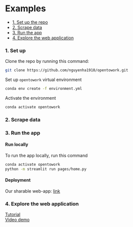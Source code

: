 # Examples

* [1. Set up the repo](#set-up)
* [2. Scrape data](#data-scraping)
* [3. Run the app](#run-app)
* [4. Explore the web application](#web-app)

<a id="set-up"></a>
### 1. Set up

Clone the repo by running this command:
```bash
git clone https://github.com/nguyenha1910/opentowork.git
```

Set up `opentowork` virtual environment
```bash
conda env create -f environment.yml 
```

Activate the environment
```bash
conda activate opentowork
```

<a id="data-scraping"></a>
### 2. Scrape data

<a id="run-app"></a>
### 3. Run the app

#### Run locally
To run the app locally, run this command
```bash
conda activate opentowork
python -m streamlit run pages/home.py
```

#### Deployment
Our sharable web-app: [link](link)


<a id="web-app"></a>
### 4. Explore the web application
[Tutorial](./streamlit_app.md)  
[Video demo]()